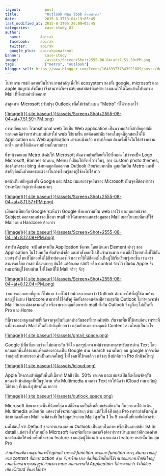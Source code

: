 ```yaml
---
layout:           post
title:            "Outlook New look พื้นที่ทำงาน"
date:             2015-8-3T13:04:19+05:45
last_modified_at: 2015-8-3T05:20:00+05:45
categories:       case-study UI
author:
  name:         Apirak
  facebook:     apirak
  twitter:      apirak
  google_plus:  apirakpanatkool
banner:           case-study
image:            /assets/Screen+Shot+2555-08-04+at+7.51.59+PM.png
tags:             ["metro", "outlook"]
blogger_self: https://www.blogger.com/feeds/164893737343921889/posts/default/9151613364048242708
---
```



โปรแกรม mail กลายเป็นโปรแกรมสำคัญเพื่อให้ ecosystem ของทั้่ง google, microsoft และ apple สมบูรณ์ ดังนั้นเราจึงสามารถวิเคราะห์ยุทธศาสตร์ที่แต่ค่ายวางแผนไว้ได้โดยผ่านโปรแกรม Mail ที่ทั้งสามค่าส่งออกมา

ล่าสุดทาง Microsoft ปรับปรุง Outlook เพื่อให้เข้ากับแผน "Metro" ที่ได้วางเอาไว้

[![image]({{ site.baseurl }}/assets/Screen+Shot+2555-08-04+at+7.51.59+PM.png)](http://3.bp.blogspot.com/-qjzKVuP3blg/UB0bBwfYeQI/AAAAAAAB9-0/zHgpFqp4Q7o/s1600/Screen+Shot+2555-08-04+at+7.51.59+PM.png)

การเปลี่ยนจาก Transitional web ไปเป็น Web application เป็นความกล้าที่เข้ากับยุคสมัย หลายคนคิดว่าการทำแบบนั้นทำให้ web ใช้ยากขึ้น แต่ต้องอย่าลืมว่าคนในยุคนี้ถูกสอนให้ใช้ Application และ Web application มาระยะนึงแล้ว การเปลี่ยนแปลงครั้งนี้จึงไม่ได้สร้างความตกใจ แต่ทำให้เกิดความพึงพอใจมากกว่า

<!--more-->

ยิ่งหน้าจอแบบ Metro บังคับให้ Microsoft ตัดความฟุ่มเฟือยทิ้งไปทั้งหมด ไม่ว่าจะเป็น Logo Microsoft, Banner ด้านบน, Menu ที่เชื่อมไปยังบริการอื่นๆ, การ custom photo themes, ช่องค้นหาของ bing ทั้งหมดถูกตัดออกจน Outlook เรียบร้อยมากขึ้น ดูสมกับเป็น Metro และที่สำคัญคือมันช่วยลดระยะเวลาในการเรียนรู้ของผู้ใช้ลงไปได้มาก

แต่ถ้าเทียบกับคู่แข่งทั้ง Google และ Mac ผมมองว่าจุดยืนของ Microsoft เป็นจุดที่ต้องทำการบ้านหนักกว่าคู่แข่งทั้งสองมากๆ

[![image]({{ site.baseurl }}/assets/Screen+Shot+2555-08-04+at+8.11.57+PM.png)](http://1.bp.blogspot.com/-Uowb80S-vHI/UB0fxNRdBHI/AAAAAAAB9_E/Wvb6QF_42bU/s1600/Screen+Shot+2555-08-04+at+8.11.57+PM.png)

เมื่อลองเทียบกับ Google จะเห็นว่า Google ยังคงความเป็น web เอาไว้ และ แยกหน้าจอ Subject ออกจากหน้าจอเนื้อหา mail ทำให้สามารถแสดงข้อมูลของ Mail เยอะในแบบที่คนที่ใช้ Mail แบบ Hardcore ต้องการ

[![image]({{ site.baseurl }}/assets/Screen+Shot+2555-08-04+at+8.12.09+PM.png)](http://3.bp.blogspot.com/-6k3eYTB6SRI/UB0fzgi5JHI/AAAAAAAB9_U/-nwF9pVZH-w/s1600/Screen+Shot+2555-08-04+at+8.12.09+PM.png)

สำหรับ Apple  จะมีหน้าตาเป็น Application ชัดเจน โดยเน้นเอา Element ต่างๆ ของ Application ในไว้บนเว็บ ตัดตัวหนังสือ และคำสั่งออกไปเป็นจำนวนมาก คงเหลือไว้แต่คำสั่งที่ใช้กันบ่อยๆ อันไหนที่ไม่ค่อยได้ใช้ก็จะซ่อนเอาไว้ และจะใช้ได้ก็ต่อเมื่อเป็นผู้ใช้เริ่มเรียนรู้มากขึ้น เช่น เราสามารถเลือก mail ทีละหลายๆ อันได้ แต่ต้องกด shift หรือ control ค้างไว้ เป็นต้น Apple จึงเหมาะกับผู้ใช้ตามบ้าน ไม่ใช้คนที่ใช้ Mail จริงๆ จังๆ

[![image]({{ site.baseurl }}/assets/Screen+Shot+2555-08-04+at+8.12.04+PM.png)](http://4.bp.blogspot.com/-4PTBSKnGPCI/UB0fyedwmlI/AAAAAAAB9_M/LojU25BaGZ0/s1600/Screen+Shot+2555-08-04+at+8.12.04+PM.png)

จากการออกแบบที่ดูยากก็ไม่ยาก ง่ายก็ไม่ง่ายนักเราเลยเดาว่า Outlook ต้องการให้ทั้งผู้ใช้ตามบ้าน และผู้ใช้แบบ Hardcore สามารถใช้ได้ทั้งคู่ คือทั้งสองคนต้องมีความสุขกับ ​Outlook ไม่ว่าคุณจะส่ง Mail วันละแค่สองสามฉบับ หรืองานของคุณคือการส่ง mail ทั้งวัน Outlook จึงดูกึ่งๆ ไม่เป็นทั้ง Pro และ Home

ทีนี้เราลองมาดูผลลัพธ์ที่เกิดจากจุดยืนที่แตกต่างกันของทั้งสามค่ายกัน เริ่มจากพื้นที่ใช้งานก่อน เพราะพื่นที่อ่านของตัว Mail เป็นตัวสำคัญที่บอกว่า กลุ่มเป้าหมายของคุณมี Content ส่วนใหญ่เป็นอะไร

[![image]({{ site.baseurl }}/assets/gmail_space.png)](http://3.bp.blogspot.com/-Aqw6W7UryAk/UBzM7Rx28gI/AAAAAAAB9-U/zglNXGe_S4w/s1600/gmail_space.png)

Google มีพื่นที่แนวกว้าง ไม่เหมาะกับ วีดีโอ และรูปภาพ แต่น่าจะเหมาะสำหรับการอ่าน Text โดยยอมแลกพื้นที่ด้านบนเพื่อแสดงความเป็น Google ผ่าน search ขนาดใหญ่ คน google อาจจะคิดว่ากลุ่มเป้าหมายของเค้าเป็นคนจอใหญ่ ไม่ใช่คนที่ใช้จอเล็กๆ กว้างๆ ซึ่งปกติพวก Pro มักมีจอใหญ่

[![image]({{ site.baseurl }}/assets/icloud.png)](http://1.bp.blogspot.com/-pWApOX0DQQ8/UBzM89a6JwI/AAAAAAAB9-c/46MzpO41e3Y/s1600/icloud.png)

Apple ให้ความสำคัญกับพื่นที่เนื้อหา Mail เป็น  50% ของจอ และแทบจะเป็นสี่เหลี่ยมจัตตุรัส แสดงว่าเน้นข้อมูลที่เป็นรูปภาพ หรือ Multimedia มากกว่า Text ทำให้คิดว่า iCloud เหมาะกับผู้ใช้บ้านๆ ที่เน้นส่งรูปหากันมากกว่า

[![image]({{ site.baseurl }}/assets/outlook_space.png)](http://2.bp.blogspot.com/-onAtuG54gbE/UBzM-EulZ7I/AAAAAAAB9-k/QMCM42mGos8/s1600/outlook_space.png)

Microsoft มีขนาดของพื้นที่น้อยที่สุด แต่ก็มีขนาดเป็นสี่เหลี่ยมเช่นเดียวกัน ก็พอจะเดาได้ว่าเน้น Multimedia เหมือนกัน แสดงว่าตั้งจะจับกลุ่มบ้านๆ ด้วย แต่ก็ไม่ได้ทิ้งกลุ่ม Pro เพราะถ้าสังเกตุในช่องแสดงเนื้อหา Mail จะมีส่วนที่เป็นข้อมูลประกอบ Mail สูงเป็น 1 ใน 5 ของเนื้อที่เลยทีเดียวครับ

ผมไม่แน่ใจว่า Default ของการแสดงผลบน Outlook เป็นแบบในภาพ หรือเป็นแบบสลับ list กับ detail แต่อย่างไรก็ตามเมื่อ Microsoft คิดจะจับทั้งสองตลาดจึงต้องทำการบ้านมากกว่าอีกสองค่าย และต้องคิดให้หนักเพื่อที่จะซ่อน feature จากกลุ่มผู้ใช้ตามบ้าน และแสดง feature เหล่านั้นกับกลุ่ม Pro

_ส่วนตัวผมมีความสุขกับการใช้ gmail เพราะมี function ครบและ function ต่างๆ มันกระจายอยู่ตาม content ที่มันจะ action ด้วย จึงทำให้หาง่าย ติดที่มันให้พื้นที่ใช้งานน้อยมากทำให้ขัดใจอยู่เสมอโดยเฉพาะตอนดูรูป ส่วนของ mac ผมสามารถใช้ Application ได้สะดวกกว่า จึงไม่ค่อยเปิด iCloud ขึ้นมาใช้ครับ_
